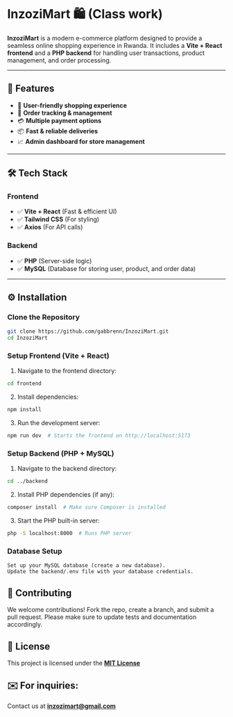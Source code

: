# InzoziMart 🛍️  (Class work)

**InzoziMart** is a modern e-commerce platform designed to provide a seamless online shopping experience in Rwanda. It includes a **Vite + React frontend** and a **PHP backend** for handling user transactions, product management, and order processing.  

---

## 🚀 Features  
- 🛒 **User-friendly shopping experience**  
- 🔄 **Order tracking & management**  
- 💳 **Multiple payment options**  
- 📦 **Fast & reliable deliveries**  
- 📈 **Admin dashboard for store management**  

---

## 🛠️ Tech Stack  
### **Frontend**  
- ✅ **Vite + React** (Fast & efficient UI)  
- ✅ **Tailwind CSS** (For styling)  
- ✅ **Axios** (For API calls)  

### **Backend**  
- ✅ **PHP** (Server-side logic)  
- ✅ **MySQL** (Database for storing user, product, and order data)   

---

## ⚙️ Installation  

### **Clone the Repository**  
```bash
git clone https://github.com/gabbrenn/InzoziMart.git
cd InzoziMart
```
### **Setup Frontend (Vite + React)**

1. Navigate to the frontend directory:
  ```bash
  cd frontend
  ```

2. Install dependencies:
  ```bash
  npm install
  ```
3. Run the development server:
  ```bash
  npm run dev  # Starts the frontend on http://localhost:5173
  ```
### **Setup Backend (PHP + MySQL)**

1. Navigate to the backend directory:
  ```bash
  cd ../backend
  ```
2. Install PHP dependencies (if any):
  ```bash
  composer install  # Make sure Composer is installed
  ```
3. Start the PHP built-in server:
  ```bash
  php -S localhost:8000  # Runs PHP server
  ```
### **Database Setup**

    Set up your MySQL database (create a new database).
    Update the backend/.env file with your database credentials.

## 🤝 Contributing

We welcome contributions! Fork the repo, create a branch, and submit a pull request.
Please make sure to update tests and documentation accordingly.

## 📜 License
This project is licensed under the **[MIT License](./licence)**

## ✉️ For inquiries: 
Contact us at **inzozimart@gmail.com**
